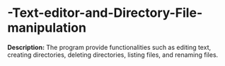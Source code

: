 # -Text-editor-and-Directory-File-manipulation

**Description:**
The program  provide functionalities such as editing text, creating directories, deleting directories, listing files, and renaming files.

